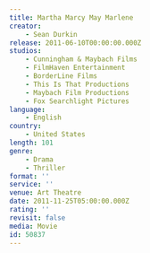 ```yaml
---
title: Martha Marcy May Marlene
creator:
    - Sean Durkin
release: 2011-06-10T00:00:00.000Z
studios:
    - Cunningham & Maybach Films
    - FilmHaven Entertainment
    - BorderLine Films
    - This Is That Productions
    - Maybach Film Productions
    - Fox Searchlight Pictures
language:
    - English
country:
    - United States
length: 101
genre:
    - Drama
    - Thriller
format: ''
service: ''
venue: Art Theatre
date: 2011-11-25T05:00:00.000Z
rating: ''
revisit: false
media: Movie
id: 50837
---
```



